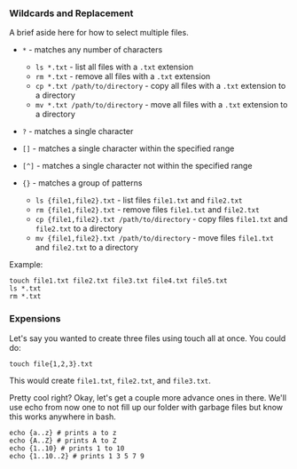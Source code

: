 ### Wildcards and Replacement

A brief aside here for how to select multiple files.

- `*` - matches any number of characters
  - `ls *.txt` - list all files with a `.txt` extension
  - `rm *.txt` - remove all files with a `.txt` extension
  - `cp *.txt /path/to/directory` - copy all files with a `.txt` extension to a directory
  - `mv *.txt /path/to/directory` - move all files with a `.txt` extension to a directory

- `?` - matches a single character
- `[]` - matches a single character within the specified range
- `[^]` - matches a single character not within the specified range
- `{}` - matches a group of patterns
  - `ls {file1,file2}.txt` - list files `file1.txt` and `file2.txt`
  - `rm {file1,file2}.txt` - remove files `file1.txt` and `file2.txt`
  - `cp {file1,file2}.txt /path/to/directory` - copy files `file1.txt` and `file2.txt` to a directory
  - `mv {file1,file2}.txt /path/to/directory` - move files `file1.txt` and `file2.txt` to a directory


Example:
```
touch file1.txt file2.txt file3.txt file4.txt file5.txt
ls *.txt
rm *.txt
```

### Expensions
Let's say you wanted to create three files using touch all at once. You could do:
```
touch file{1,2,3}.txt
```
This would create `file1.txt`, `file2.txt`, and `file3.txt`.

Pretty cool right? Okay, let's get a couple more advance ones in there. We'll use echo from now one to not fill up our folder with garbage files but know this works anywhere in bash.

```
echo {a..z} # prints a to z
echo {A..Z} # prints A to Z
echo {1..10} # prints 1 to 10
echo {1..10..2} # prints 1 3 5 7 9
```